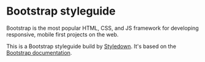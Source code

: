 # Bootstrap styleguide

<div class='jumbotron'>
  <div class='container'>
    <p>Bootstrap is the most popular HTML, CSS, and JS framework for developing responsive, mobile first projects on the web.</p>
  </div>
</div>

This is a Bootstrap styleguide build by [Styledown](https://github.com/styledown/styledown2). It's based on the [Bootstrap documentation](http://getbootstrap.com/css/).
